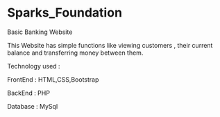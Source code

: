 # Sparks_Foundation

Basic Banking Website

This Website has simple functions like viewing customers , their current balance and transferring money between them.

Technology used :

FrontEnd : HTML,CSS,Bootstrap

BackEnd : PHP

Database : MySql
